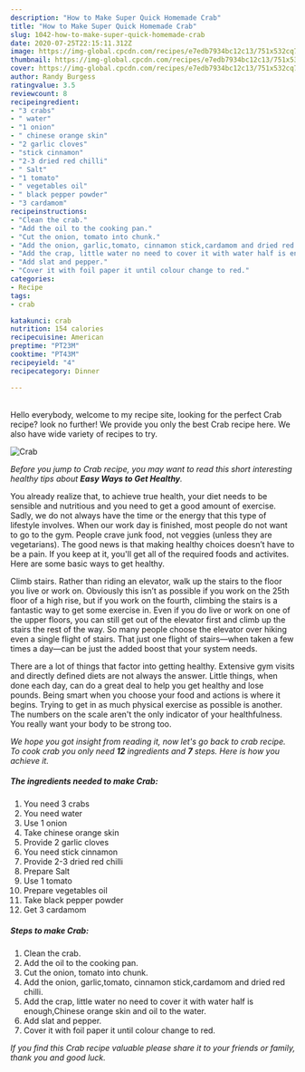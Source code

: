 ```yaml
---
description: "How to Make Super Quick Homemade Crab"
title: "How to Make Super Quick Homemade Crab"
slug: 1042-how-to-make-super-quick-homemade-crab
date: 2020-07-25T22:15:11.312Z
image: https://img-global.cpcdn.com/recipes/e7edb7934bc12c13/751x532cq70/crab-recipe-main-photo.jpg
thumbnail: https://img-global.cpcdn.com/recipes/e7edb7934bc12c13/751x532cq70/crab-recipe-main-photo.jpg
cover: https://img-global.cpcdn.com/recipes/e7edb7934bc12c13/751x532cq70/crab-recipe-main-photo.jpg
author: Randy Burgess
ratingvalue: 3.5
reviewcount: 8
recipeingredient:
- "3 crabs"
- " water"
- "1 onion"
- " chinese orange skin"
- "2 garlic cloves"
- "stick cinnamon"
- "2-3 dried red chilli"
- " Salt"
- "1 tomato"
- " vegetables oil"
- " black pepper powder"
- "3 cardamom"
recipeinstructions:
- "Clean the crab."
- "Add the oil to the cooking pan."
- "Cut the onion, tomato into chunk."
- "Add the onion, garlic,tomato, cinnamon stick,cardamom and dried red chilli."
- "Add the crap, little water no need to cover it with water half is enough,Chinese orange skin and oil to the water."
- "Add slat and pepper."
- "Cover it with foil paper it until colour change to red."
categories:
- Recipe
tags:
- crab

katakunci: crab 
nutrition: 154 calories
recipecuisine: American
preptime: "PT23M"
cooktime: "PT43M"
recipeyield: "4"
recipecategory: Dinner

---
```

<br>
Hello everybody, welcome to my recipe site, looking for the perfect Crab recipe? look no further! We provide you only the best Crab recipe here. We also have wide variety of recipes to try.
<br>


![Crab](https://img-global.cpcdn.com/recipes/e7edb7934bc12c13/751x532cq70/crab-recipe-main-photo.jpg)

<i>Before you jump to Crab recipe, you may want to read this short interesting healthy tips about <strong>Easy Ways to Get Healthy</strong>.</i>

You already realize that, to achieve true health, your diet needs to be sensible and nutritious and you need to get a good amount of exercise. Sadly, we do not always have the time or the energy that this type of lifestyle involves. When our work day is finished, most people do not want to go to the gym. People crave junk food, not veggies (unless they are vegetarians). The good news is that making healthy choices doesn’t have to be a pain. If you keep at it, you'll get all of the required foods and activites. Here are some basic ways to get healthy.

Climb stairs. Rather than riding an elevator, walk up the stairs to the floor you live or work on. Obviously this isn’t as possible if you work on the 25th floor of a high rise, but if you work on the fourth, climbing the stairs is a fantastic way to get some exercise in. Even if you do live or work on one of the upper floors, you can still get out of the elevator first and climb up the stairs the rest of the way. So many people choose the elevator over hiking even a single flight of stairs. That just one flight of stairs—when taken a few times a day—can be just the added boost that your system needs. 

There are a lot of things that factor into getting healthy. Extensive gym visits and directly defined diets are not always the answer. Little things, when done each day, can do a great deal to help you get healthy and lose pounds. Being smart when you choose your food and actions is where it begins. Trying to get in as much physical exercise as possible is another. The numbers on the scale aren't the only indicator of your healthfulness. You really want your body to be strong too. 


<i>We hope you got insight from reading it, now let's go back to crab recipe. To cook crab you only need <strong>12</strong> ingredients and <strong>7</strong> steps. Here is how you achieve it.
</i>

##### The ingredients needed to make Crab:

1. You need 3 crabs
1. You need  water
1. Use 1 onion
1. Take  chinese orange skin
1. Provide 2 garlic cloves
1. You need stick cinnamon
1. Provide 2-3 dried red chilli
1. Prepare  Salt
1. Use 1 tomato
1. Prepare  vegetables oil
1. Take  black pepper powder
1. Get 3 cardamom


##### Steps to make Crab:

1. Clean the crab.
1. Add the oil to the cooking pan.
1. Cut the onion, tomato into chunk.
1. Add the onion, garlic,tomato, cinnamon stick,cardamom and dried red chilli.
1. Add the crap, little water no need to cover it with water half is enough,Chinese orange skin and oil to the water.
1. Add slat and pepper.
1. Cover it with foil paper it until colour change to red.


<i>If you find this Crab recipe valuable please share it to your friends or family, thank you and good luck.</i>
